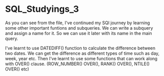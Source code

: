# SQL_Studyings_3
As you can see from the file, I've continued my SQl journey by learning some other important funtions and  subqueries. We can write a subquery and assign a name for it. So we can use it later with its name in the main query. 

I've learnt to use DATEDIFF() function to calculate the difference between two dates. We can get the difference as different types of time such as day, week, year etc. Then I've learnt to use some functions that can work along with OVER() clause. (ROW_NUMBER() OVER(), RANK() OVER(), NTILE() OVER() etc) 
